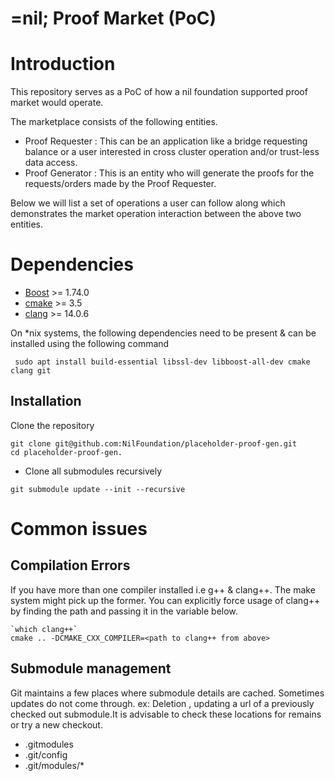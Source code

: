 # =nil; Proof Market (PoC)

# Introduction

This repository serves as a PoC of how a nil foundation supported proof market would operate.

The marketplace consists of the following entities.
- Proof Requester : This can be an application like a bridge requesting 
balance or a user interested in cross cluster operation and/or trust-less data access.
- Proof Generator : This is an entity who will generate the proofs for the requests/orders
made by the Proof Requester.

Below we will list a set of operations a user can follow along which demonstrates the market 
operation interaction between the above two entities.


# Dependencies

- [Boost](https://www.boost.org/) >= 1.74.0
- [cmake](https://cmake.org/) >= 3.5
- [clang](https://clang.llvm.org/) >= 14.0.6

On *nix systems, the following dependencies need to be present & can be installed using the following command

```
 sudo apt install build-essential libssl-dev libboost-all-dev cmake clang git
```


## Installation

Clone the repository
```
git clone git@github.com:NilFoundation/placeholder-proof-gen.git
cd placeholder-proof-gen.
```

- Clone all submodules recursively
```
git submodule update --init --recursive
```








# Common issues

## Compilation Errors
If you have more than one compiler installed i.e g++ & clang++. The make system might pick up the former. You can explicitly force usage of
clang++ by finding the path and passing it in the variable below.

```
`which clang++`  
cmake .. -DCMAKE_CXX_COMPILER=<path to clang++ from above>
```

## Submodule management
Git maintains a few places where submodule details are cached. Sometimes updates do not come through. ex: Deletion , updating
a url of a previously checked out submodule.It is advisable to check these locations for remains or try a new checkout.
- .gitmodules
- .git/config
- .git/modules/*